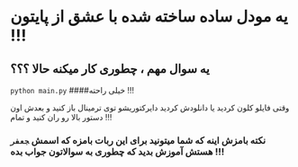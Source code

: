 # یه مودل ساده ساخته شده با عشق از پایتون !!!

## یه سوال مهم ، چطوری کار میکنه حالا ؟؟؟
```python main.py```
####خیلی راحته !!!

وقتی فایلو کلون کردید یا دانلودش کردید
دایرکتوریشو توی ترمینال باز کنید و بعدش اون دستور بالا رو ران کنید و تمام !!!

### نکته بامزش اینه که شما میتونید برای این ربات بامزه که اسمش ‍‍‍‍```جعفر``` هستش آموزش بدید که چطوری به سوالاتون جواب بده !!!
